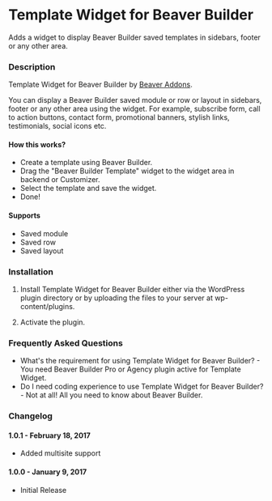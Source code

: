 # Template Widget for Beaver Builder
Adds a widget to display Beaver Builder saved templates in sidebars, footer or any other area.

### Description ###

Template Widget for Beaver Builder by [Beaver Addons](https://wpbeaveraddons.com/?utm_medium=bb-template-widget&utm_source=repo-readme&utm_campaign=repo-homepage-link "Beaver Addons").

You can display a Beaver Builder saved module or row or layout in sidebars, footer or any other area using the widget. For example, subscribe form, call to action buttons, contact form, promotional banners, stylish links, testimonials, social icons etc.

#### How this works? ####

*   Create a template using Beaver Builder.
*   Drag the "Beaver Builder Template" widget to the widget area in backend or Customizer.
*   Select the template and save the widget.
*   Done!

#### Supports ####

*   Saved module
*   Saved row
*   Saved layout


### Installation ###

1. Install Template Widget for Beaver Builder either via the WordPress plugin directory or by uploading the files to your server at wp-content/plugins.

2. Activate the plugin.

### Frequently Asked Questions ###

*   What's the requirement for using Template Widget for Beaver Builder? - You need Beaver Builder Pro or Agency plugin active for Template Widget.
*   Do I need coding experience to use Template Widget for Beaver Builder? - Not at all! All you need to know about Beaver Builder.

### Changelog ###

#### 1.0.1 - February 18, 2017 ####
*   Added multisite support

#### 1.0.0 - January 9, 2017 ####
*   Initial Release
